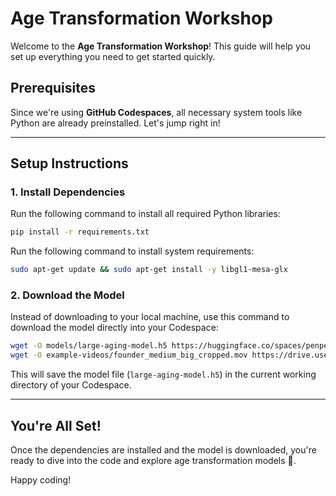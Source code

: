 # Age Transformation Workshop

Welcome to the **Age Transformation Workshop**! This guide will help you set up everything you need to get started quickly.

## Prerequisites

Since we're using **GitHub Codespaces**, all necessary system tools like Python are already preinstalled. Let's jump right in!

---

## Setup Instructions

### 1. Install Dependencies  
Run the following command to install all required Python libraries:

```bash
pip install -r requirements.txt
```

Run the following command to install system requirements:

```bash
sudo apt-get update && sudo apt-get install -y libgl1-mesa-glx
```

### 2. Download the Model  
Instead of downloading to your local machine, use this command to download the model directly into your Codespace:

```bash
wget -O models/large-aging-model.h5 https://huggingface.co/spaces/penpen/age-transformation/resolve/main/large-aging-model.h5?download=true
wget -O example-videos/founder_medium_big_cropped.mov https://drive.usercontent.google.com/u/2/uc?id=1x3X7GklCVwCYZvlCZ1R0D3m5i5t7HBjj&export=download
```

This will save the model file (`large-aging-model.h5`) in the current working directory of your Codespace.

---

## You're All Set!

Once the dependencies are installed and the model is downloaded, you're ready to dive into the code and explore age transformation models 🎉.

Happy coding!
